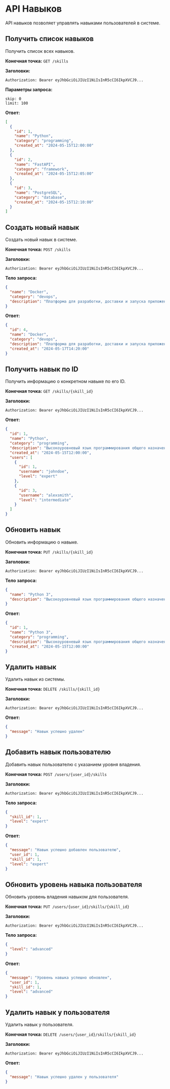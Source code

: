 # API Навыков

API навыков позволяет управлять навыками пользователей в системе.

## Получить список навыков

Получить список всех навыков.

**Конечная точка:** `GET /skills`

**Заголовки:**

```
Authorization: Bearer eyJhbGciOiJIUzI1NiIsInR5cCI6IkpXVCJ9...
```

**Параметры запроса:**

```
skip: 0
limit: 100
```

**Ответ:**

```json
[
  {
    "id": 1,
    "name": "Python",
    "category": "programming",
    "created_at": "2024-05-15T12:00:00"
  },
  {
    "id": 2,
    "name": "FastAPI",
    "category": "framework",
    "created_at": "2024-05-15T12:05:00"
  },
  {
    "id": 3,
    "name": "PostgreSQL",
    "category": "database",
    "created_at": "2024-05-15T12:10:00"
  }
]
```

## Создать новый навык

Создать новый навык в системе.

**Конечная точка:** `POST /skills`

**Заголовки:**

```
Authorization: Bearer eyJhbGciOiJIUzI1NiIsInR5cCI6IkpXVCJ9...
```

**Тело запроса:**

```json
{
  "name": "Docker",
  "category": "devops",
  "description": "Платформа для разработки, доставки и запуска приложений в контейнерах"
}
```

**Ответ:**

```json
{
  "id": 4,
  "name": "Docker",
  "category": "devops",
  "description": "Платформа для разработки, доставки и запуска приложений в контейнерах",
  "created_at": "2024-05-17T14:20:00"
}
```

## Получить навык по ID

Получить информацию о конкретном навыке по его ID.

**Конечная точка:** `GET /skills/{skill_id}`

**Заголовки:**

```
Authorization: Bearer eyJhbGciOiJIUzI1NiIsInR5cCI6IkpXVCJ9...
```

**Ответ:**

```json
{
  "id": 1,
  "name": "Python",
  "category": "programming",
  "description": "Высокоуровневый язык программирования общего назначения",
  "created_at": "2024-05-15T12:00:00",
  "users": [
    {
      "id": 1,
      "username": "johndoe",
      "level": "expert"
    },
    {
      "id": 3,
      "username": "alexsmith",
      "level": "intermediate"
    }
  ]
}
```

## Обновить навык

Обновить информацию о навыке.

**Конечная точка:** `PUT /skills/{skill_id}`

**Заголовки:**

```
Authorization: Bearer eyJhbGciOiJIUzI1NiIsInR5cCI6IkpXVCJ9...
```

**Тело запроса:**

```json
{
  "name": "Python 3",
  "description": "Высокоуровневый язык программирования общего назначения с акцентом на читаемость кода"
}
```

**Ответ:**

```json
{
  "id": 1,
  "name": "Python 3",
  "category": "programming",
  "description": "Высокоуровневый язык программирования общего назначения с акцентом на читаемость кода",
  "created_at": "2024-05-15T12:00:00"
}
```

## Удалить навык

Удалить навык из системы.

**Конечная точка:** `DELETE /skills/{skill_id}`

**Заголовки:**

```
Authorization: Bearer eyJhbGciOiJIUzI1NiIsInR5cCI6IkpXVCJ9...
```

**Ответ:**

```json
{
  "message": "Навык успешно удален"
}
```

## Добавить навык пользователю

Добавить навык пользователю с указанием уровня владения.

**Конечная точка:** `POST /users/{user_id}/skills`

**Заголовки:**

```
Authorization: Bearer eyJhbGciOiJIUzI1NiIsInR5cCI6IkpXVCJ9...
```

**Тело запроса:**

```json
{
  "skill_id": 1,
  "level": "expert"
}
```

**Ответ:**

```json
{
  "message": "Навык успешно добавлен пользователю",
  "user_id": 1,
  "skill_id": 1,
  "level": "expert"
}
```

## Обновить уровень навыка пользователя

Обновить уровень владения навыком для пользователя.

**Конечная точка:** `PUT /users/{user_id}/skills/{skill_id}`

**Заголовки:**

```
Authorization: Bearer eyJhbGciOiJIUzI1NiIsInR5cCI6IkpXVCJ9...
```

**Тело запроса:**

```json
{
  "level": "advanced"
}
```

**Ответ:**

```json
{
  "message": "Уровень навыка успешно обновлен",
  "user_id": 1,
  "skill_id": 1,
  "level": "advanced"
}
```

## Удалить навык у пользователя

Удалить навык у пользователя.

**Конечная точка:** `DELETE /users/{user_id}/skills/{skill_id}`

**Заголовки:**

```
Authorization: Bearer eyJhbGciOiJIUzI1NiIsInR5cCI6IkpXVCJ9...
```

**Ответ:**

```json
{
  "message": "Навык успешно удален у пользователя"
}
```

